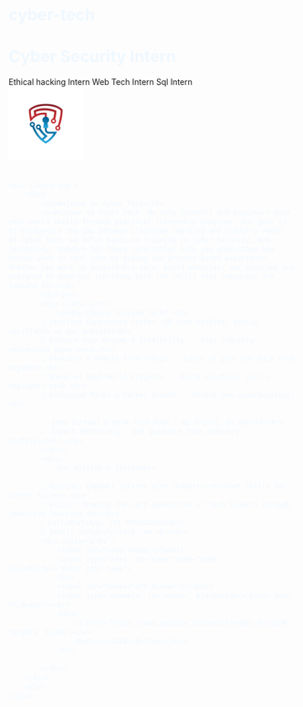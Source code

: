 # cyber-tech

<html lang="en">
<head>
    <meta charset="UTF-8">
    <meta name="viewport" content="width=device-width, initial-scale=1.0">
    <title>cyber security intern</title>
    <link rel="stylesheet" href="cyber.css">
</head>
<body style="color: aliceblue;">
    <div class="head">
        <div>
            <h1>Cyber Security Intern</h1>
        </div>
        <div class="head-two">
            <a class="gap">Ethical hacking Intern</a>
            <a class="gap">Web Tech Intern</a>
            <a class="gap">Sql Intern</a>
            <div class="go"><img src="logo.jpg" alt="logo" width="130px" height="130px"></div>
        </div>
    </div><br>



    <div class="exp">
        <div>
            <h2>Welcome to Cyber Tech</h2>
            <p>Welcome to Cyber Tech. We help students and beginners gain real-world skills through practical internship programs. Our goal is to bridge<br> the gap between classroom learning and industry needs. At Cyber Tech, we offer hands-on training in Cyber Security, Web technology, and<br> Sql These internships help you understand how things work in real jobs by giving you project-based experience. Whether you want to protect<br> data, build websites, our programs are designed to make you job-ready with the skills that companies are looking for.</p>
            <div-pro>
            <div class="pro">
                <p>Why Choose Inlighn Tech? <br>
            🔹 Verified Experience Letter -QR code-enabled, easily verifiable on our website!<br>
            🔹 Enhance Your Resume & Credibility  - Gain industry-recognized experience.<br>
            🔹 Flexible & Remote Internships  - Learn at your own pace from anywhere.<br>
            🔹 Hands-on Real-World Projects  - Build practical skills employers seek.<br>
            🔹 Exclusive Perks & Career Growth  - Unlock new opportunities!<br>

            ✅ 100% Virtual & Work-from-Home - No travel, no hassle!<br>
            ✅ Expert Mentorship - Get guidance from industry professionals.</p>
            </div>
            <div>
                Our Mission & Vision<br>

            🎯 Mission: Empower interns with industry-relevant skills for career success.<br>
            🌟 Vision: Shaping the next generation of tech leaders through immersive learning.<br><br>
            📞 Call/WhatsApp: +91 9368842663<br>
            📧 Email: info@cybertech.com <br><br>
            <div class="pro1">
                <label for="name">Name:</label>
                <input type="text" id="name" name="name" placeholder="Enter your name">
                <br>
                <label for="number">Ph.Number:</label>
                <input type="numbers" id="number" placeholder="Enter your Ph.Number"><br>
                <div>
                    <a href="https://www.youtube.com/watch?v=WjC_6ijcupM" target="_blank"></a>
                    <button>LOGIN</button></div>
                <br>
                
            </div>
        </div>
        <div>
    </div>   
</body>
</html>

